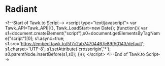 # Radiant
&lt;!--Start of Tawk.to Script--> &lt;script type="text/javascript"> var Tawk_API=Tawk_API||{}, Tawk_LoadStart=new Date(); (function(){ var s1=document.createElement("script"),s0=document.getElementsByTagName("script")[0]; s1.async=true; s1.src='https://embed.tawk.to/5f7c2ab74704467e89f50143/default'; s1.charset='UTF-8'; s1.setAttribute('crossorigin','*'); s0.parentNode.insertBefore(s1,s0); })(); &lt;/script> &lt;!--End of Tawk.to Script-->

